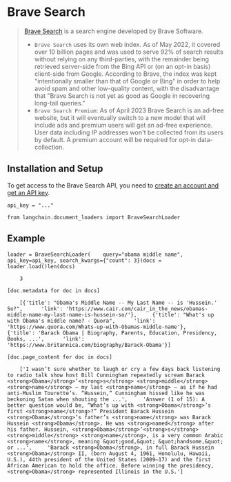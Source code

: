Brave Search
============

> [Brave Search](https://en.wikipedia.org/wiki/Brave_Search) is a search engine developed by Brave Software.
> 
> *   `Brave Search` uses its own web index. As of May 2022, it covered over 10 billion pages and was used to serve 92% of search results without relying on any third-parties, with the remainder being retrieved server-side from the Bing API or (on an opt-in basis) client-side from Google. According to Brave, the index was kept "intentionally smaller than that of Google or Bing" in order to help avoid spam and other low-quality content, with the disadvantage that "Brave Search is not yet as good as Google in recovering long-tail queries."
> *   `Brave Search Premium`: As of April 2023 Brave Search is an ad-free website, but it will eventually switch to a new model that will include ads and premium users will get an ad-free experience. User data including IP addresses won't be collected from its users by default. A premium account will be required for opt-in data-collection.

Installation and Setup[](#installation-and-setup "Direct link to Installation and Setup")
------------------------------------------------------------------------------------------

To get access to the Brave Search API, you need to [create an account and get an API key](https://api.search.brave.com/app/dashboard).

    api_key = "..."

    from langchain.document_loaders import BraveSearchLoader

Example[](#example "Direct link to Example")
---------------------------------------------

    loader = BraveSearchLoader(    query="obama middle name", api_key=api_key, search_kwargs={"count": 3})docs = loader.load()len(docs)

        3

    [doc.metadata for doc in docs]

        [{'title': "Obama's Middle Name -- My Last Name -- is 'Hussein.' So?",      'link': 'https://www.cair.com/cair_in_the_news/obamas-middle-name-my-last-name-is-hussein-so/'},     {'title': "What's up with Obama's middle name? - Quora",      'link': 'https://www.quora.com/Whats-up-with-Obamas-middle-name'},     {'title': 'Barack Obama | Biography, Parents, Education, Presidency, Books, ...',      'link': 'https://www.britannica.com/biography/Barack-Obama'}]

    [doc.page_content for doc in docs]

        ['I wasn’t sure whether to laugh or cry a few days back listening to radio talk show host Bill Cunningham repeatedly scream Barack <strong>Obama</strong>’<strong>s</strong> <strong>middle</strong> <strong>name</strong> — my last <strong>name</strong> — as if he had anti-Muslim Tourette’s. “Hussein,” Cunningham hissed like he was beckoning Satan when shouting the ...',     'Answer (1 of 15): A better question would be, “What’s up with <strong>Obama</strong>’s first <strong>name</strong>?” President Barack Hussein <strong>Obama</strong>’s father’s <strong>name</strong> was Barack Hussein <strong>Obama</strong>. He was <strong>named</strong> after his father. Hussein, <strong>Obama</strong>’<strong>s</strong> <strong>middle</strong> <strong>name</strong>, is a very common Arabic <strong>name</strong>, meaning &quot;good,&quot; &quot;handsome,&quot; or ...',     'Barack <strong>Obama</strong>, in full Barack Hussein <strong>Obama</strong> II, (born August 4, 1961, Honolulu, Hawaii, U.S.), 44th president of the United States (2009–17) and the first African American to hold the office. Before winning the presidency, <strong>Obama</strong> represented Illinois in the U.S.']